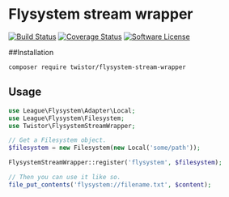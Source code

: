 # Flysystem stream wrapper

[![Build Status](https://img.shields.io/travis/twistor/flysystem-stream-wrapper/master.svg?style=flat-square)](https://travis-ci.org/twistor/flysystem-stream-wrapper)
[![Coverage Status](https://img.shields.io/scrutinizer/coverage/g/twistor/flysystem-stream-wrapper.svg?style=flat-square)](https://scrutinizer-ci.com/g/twistor/flysystem-stream-wrapper/code-structure)
[![Software License](https://img.shields.io/badge/license-MIT-brightgreen.svg?style=flat-square)](LICENSE)

##Installation
```
composer require twistor/flysystem-stream-wrapper
```

## Usage
```php
use League\Flysystem\Adapter\Local;
use League\Flysystem\Filesystem;
use Twistor\FlysystemStreamWrapper;

// Get a Filesystem object.
$filesystem = new Filesystem(new Local('some/path'));

FlysystemStreamWrapper::register('flysystem', $filesystem);

// Then you can use it like so.
file_put_contents('flysystem://filename.txt', $content);

```
